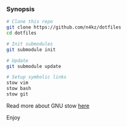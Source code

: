 ### Synopsis

```bash
# Clone this repo
git clone https://github.com/n4kz/dotfiles
cd dotfiles

# Init submodules
git submodule init

# Update
git submodule update

# Setup symbolic links
stow vim
stow bash
stow git
```

Read more about GNU stow [here](http://www.gnu.org/software/stow/)

Enjoy
